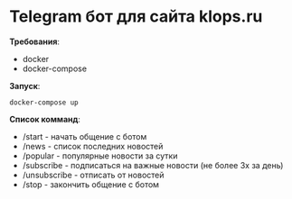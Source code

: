 # Telegram бот для сайта klops.ru

**Требования**:
* docker
* docker-compose

**Запуск**:

`docker-compose up`


**Список комманд**:
*  /start - начать общение с ботом
*  /news - список последних новостей
*  /popular - популярные новости за сутки
*  /subscribe - подписаться на важные новости (не более 3х за день)
*  /unsubscribe - отписать от новостей
*  /stop - закончить общение с ботом
